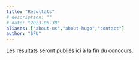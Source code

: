 ```yaml
---
title: "Résultats"
# description: ""
# date: "2023-06-30"
aliases: ["about-us","about-hugo","contact"]
author: "SFU"
---
```


Les résultats seront publiés ici à la fin du concours.
